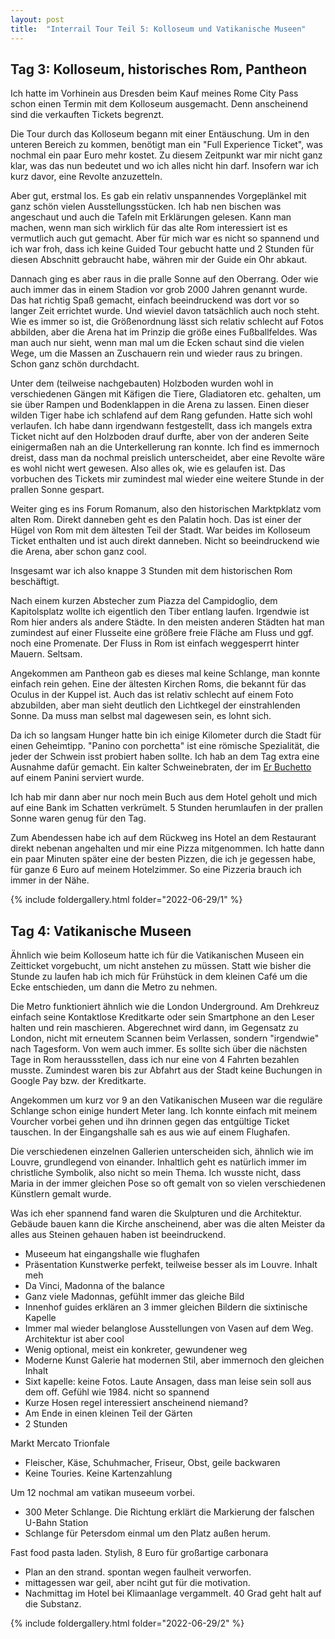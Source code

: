 ```yaml
---
layout: post
title:  "Interrail Tour Teil 5: Kolloseum und Vatikanische Museen"
---
```


## Tag 3: Kolloseum, historisches Rom, Pantheon
Ich hatte im Vorhinein aus Dresden beim Kauf meines Rome City Pass schon einen Termin mit dem Kolloseum ausgemacht.
Denn anscheinend sind die verkauften Tickets begrenzt.
 	
Die Tour durch das Kolloseum begann mit einer Entäuschung. Um in den unteren Bereich zu kommen, benötigt man ein "Full Experience Ticket", was nochmal ein paar Euro mehr kostet.
Zu diesem Zeitpunkt war mir nicht ganz klar, was das nun bedeutet und wo ich alles nicht hin darf.
Insofern war ich kurz davor, eine Revolte anzuzetteln.

Aber gut, erstmal los. Es gab ein relativ unspannendes Vorgeplänkel mit ganz schön vielen Ausstellungsstücken.
Ich hab nen bischen was angeschaut und auch die Tafeln mit Erklärungen gelesen.
Kann man machen, wenn man sich wirklich für das alte Rom interessiert ist es vermutlich auch gut gemacht.
Aber für mich war es nicht so spannend und ich war froh, dass ich keine Guided Tour gebucht hatte und 2 Stunden für diesen Abschnitt gebraucht habe, währen mir der Guide ein Ohr abkaut.

Dannach ging es aber raus in die pralle Sonne auf den Oberrang.
Oder wie auch immer das in einem Stadion vor grob 2000 Jahren genannt wurde.
Das hat richtig Spaß gemacht, einfach beeindruckend was dort vor so langer Zeit errichtet wurde.
Und wieviel davon tatsächlich auch noch steht.
Wie es immer so ist, die Größenordnung lässt sich relativ schlecht auf Fotos abbilden, aber die Arena hat im Prinzip die größe eines Fußballfeldes.
Was man auch nur sieht, wenn man mal um die Ecken schaut sind die vielen Wege, um die Massen an Zuschauern rein und wieder raus zu bringen.
Schon ganz schön durchdacht.

Unter dem (teilweise nachgebauten) Holzboden wurden wohl in verschiedenen Gängen mit Käfigen die Tiere, Gladiatoren etc. gehalten, um sie über Rampen und Bodenklappen in die Arena zu lassen.
Einen dieser wilden Tiger habe ich schlafend auf dem Rang gefunden. Hatte sich wohl verlaufen.
Ich habe dann irgendwann festgestellt, dass ich mangels extra Ticket nicht auf den Holzboden drauf durfte, aber von der anderen Seite einigermaßen nah an die Unterkellerung ran konnte.
Ich find es immernoch dreist, dass man da nochmal preislich unterscheidet, aber eine Revolte wäre es wohl nicht wert gewesen.
Also alles ok, wie es gelaufen ist.
Das vorbuchen des Tickets mir zumindest mal wieder eine weitere Stunde in der prallen Sonne gespart.

Weiter ging es ins Forum Romanum, also den historischen Marktpklatz vom alten Rom.
Direkt danneben geht es den Palatin hoch. 
Das ist einer der Hügel von Rom mit dem ältesten Teil der Stadt.
War beides im Kolloseum Ticket enthalten und ist auch direkt danneben.
Nicht so beeindruckend wie die Arena, aber schon ganz cool.

Insgesamt war ich also knappe 3 Stunden mit dem historischen Rom beschäftigt.

Nach einem kurzen Abstecher zum Piazza del Campidoglio, dem Kapitolsplatz wollte ich eigentlich den Tiber entlang laufen.
Irgendwie ist Rom hier anders als andere Städte.
In den meisten anderen Städten hat man zumindest auf einer Flusseite eine größere freie Fläche am Fluss und ggf. noch eine Promenate. 
Der Fluss in Rom ist einfach weggesperrt hinter Mauern. Seltsam.

Angekommen am Pantheon gab es dieses mal keine Schlange, man konnte einfach rein gehen.
Eine der ältesten Kirchen Roms, die bekannt für das Oculus in der Kuppel ist.
Auch das ist relativ schlecht auf einem Foto abzubilden, aber man sieht deutlich den Lichtkegel der einstrahlenden Sonne.
Da muss man selbst mal dagewesen sein, es lohnt sich.

Da ich so langsam Hunger hatte bin ich einige Kilometer durch die Stadt für einen Geheimtipp.
"Panino con porchetta" ist eine römische Spezialität, die jeder der Schwein isst probiert haben sollte.
Ich hab an dem Tag extra eine Ausnahme dafür gemacht.
Ein kalter Schweinebraten, der im [Er Buchetto](https://g.page/Erbuchetto) auf einem Panini serviert wurde. 

Ich hab mir dann aber nur noch mein Buch aus dem Hotel geholt und mich auf eine Bank im Schatten verkrümelt.
5 Stunden herumlaufen in der prallen Sonne waren genug für den Tag.

Zum Abendessen habe ich auf dem Rückweg ins Hotel an dem Restaurant direkt nebenan angehalten und mir eine Pizza mitgenommen.
Ich hatte dann ein paar Minuten später eine der besten Pizzen, die ich je gegessen habe, für ganze 6 Euro auf meinem Hotelzimmer.
So eine Pizzeria brauch ich immer in der Nähe.

{% include foldergallery.html folder="2022-06-29/1" %}

## Tag 4: Vatikanische Museen
Ähnlich wie beim Kolloseum hatte ich für die Vatikanischen Museen ein Zeitticket vorgebucht, um nicht anstehen zu müssen.
Statt wie bisher die Stunde zu laufen hab ich mich für Frühstück in dem kleinen Café um die Ecke entschieden, um dann die Metro zu nehmen.

Die Metro funktioniert ähnlich wie die London Underground.
Am Drehkreuz einfach seine Kontaktlose Kreditkarte oder sein Smartphone an den Leser halten und rein maschieren.
Abgerechnet wird dann, im Gegensatz zu London, nicht mit erneutem Scannen beim Verlassen, sondern "irgendwie" nach Tagesform.
Von wem auch immer.
Es sollte sich über die nächsten Tage in Rom heraussstellen, dass ich nur eine von 4 Fahrten bezahlen musste. Zumindest waren bis zur Abfahrt aus der Stadt keine Buchungen in Google Pay bzw. der Kreditkarte. 

Angekommen um kurz vor 9 an den Vatikanischen Museen war die reguläre Schlange schon einige hundert Meter lang.
Ich konnte einfach mit meinem Vourcher vorbei gehen und ihn drinnen gegen das entgültige Ticket tauschen.
In der Eingangshalle sah es aus wie auf einem Flughafen.

Die verschiedenen einzelnen Gallerien unterscheiden sich, ähnlich wie im Louvre, grundlegend von einander.
Inhaltlich geht es natürlich immer im christliche Symbolik, also nicht so mein Thema.
Ich wusste nicht, dass Maria in der immer gleichen Pose so oft gemalt von so vielen verschiedenen Künstlern gemalt wurde.

Was ich eher spannend fand waren die Skulpturen und die Architektur.
Gebäude bauen kann die Kirche anscheinend, aber was die alten Meister da alles aus Steinen gehauen haben ist beeindruckend.
   

* Museeum hat eingangshalle wie flughafen
* Präsentation Kunstwerke perfekt, teilweise besser als im Louvre. Inhalt meh
* Da Vinci, Madonna of the balance
* Ganz viele Madonnas, gefühlt immer das gleiche Bild
* Innenhof guides erklären an 3 immer gleichen Bildern die sixtinische Kapelle
* Immer mal wieder belanglose Ausstellungen von Vasen auf dem Weg. Architektur ist aber cool
* Wenig optional, meist ein konkreter, gewundener weg
* Moderne Kunst Galerie hat   modernen Stil, aber immernoch den gleichen Inhalt
* Sixt kapelle: keine Fotos. Laute Ansagen, dass man leise sein soll aus dem off. Gefühl wie 1984. nicht so spannend
* Kurze Hosen regel interessiert anscheinend niemand?
* Am Ende in einen kleinen Teil der Gärten
* 2 Stunden


Markt Mercato Trionfale
* Fleischer, Käse, Schuhmacher, Friseur, Obst, geile backwaren
* Keine Touries. Keine Kartenzahlung 

Um 12 nochmal am vatikan museeum vorbei.
* 300 Meter Schlange. Die Richtung erklärt die Markierung der falschen U-Bahn Station 
* Schlange für Petersdom einmal um den Platz außen herum. 

Fast food pasta laden.
Stylish, 8 Euro für großartige carbonara 

* Plan an den strand. spontan wegen faulheit verworfen. 
* mittagessen war geil, aber nciht gut für die motivation.
* Nachmittag im Hotel bei Klimaanlage vergammelt. 40 Grad geht halt auf die Substanz.


{% include foldergallery.html folder="2022-06-29/2" %}

